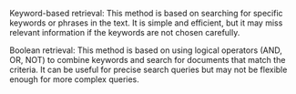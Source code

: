 Keyword-based retrieval: This method is based on searching for specific keywords or phrases in the text. It is simple and efficient, but it may miss relevant information if the keywords are not chosen carefully.

Boolean retrieval: This method is based on using logical operators (AND, OR, NOT) to combine keywords and search for documents that match the criteria. It can be useful for precise search queries but may not be flexible enough for more complex queries.
